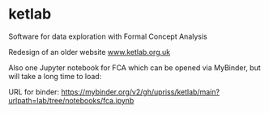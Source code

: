 # ketlab

Software for data exploration with Formal Concept Analysis

Redesign of an older website www.ketlab.org.uk

Also one Jupyter notebook for FCA which can be opened via MyBinder, but will take a long 
time to load:

URL for binder: 
https://mybinder.org/v2/gh/upriss/ketlab/main?urlpath=lab/tree/notebooks/fca.ipynb


